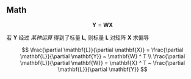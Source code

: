 ## Math

$$
\mathbf{Y} = \mathbf{W} \mathbf{X}
$$

若 $\mathbf{Y}$ 经过 *某种运算* 得到了标量 $\mathbf{L}$, 则标量 $\mathbf{L}$ 对矩阵 $\mathbf{X}$ 求偏导

$$
\frac{\partial \mathbf{L}}{\partial \mathbf{X}} = \frac{\partial \mathbf{L}}{\partial \mathbf{Y}} ~ \mathbf{W} ^ T
\\
\frac{\partial \mathbf{L}}{\partial \mathbf{W}} = \mathbf{X} ^ T ~ \frac{\partial \mathbf{L}}{\partial \mathbf{Y}}
$$
